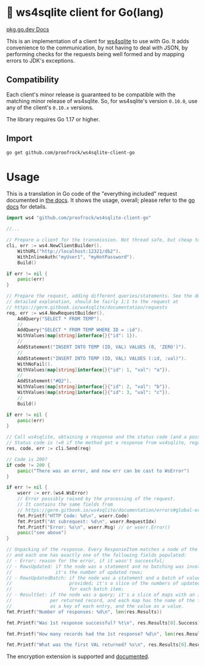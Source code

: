 # 🌱 ws4sqlite client for Go(lang)

[pkg.go.dev Docs](https://pkg.go.dev/github.com/proofrock/ws4sqlite-client-go)

This is an implementation of a client for [ws4sqlite](https://github.com/proofrock/ws4sqlite) to use with Go. It adds convenience to the communication, by not having to deal with JSON, by performing checks for the requests being well formed and by mapping errors to JDK's exceptions.

## Compatibility

Each client's minor release is guaranteed to be compatible with the matching minor release of ws4sqlite. So, for ws4sqlite's version `0.10.0`, use any of the client's `0.10.x` versions.

The library requires Go 1.17 or higher.

## Import

```bash
go get github.com/proofrock/ws4sqlite-client-go
```

# Usage

This is a translation in Go code of the "everything included" request documented in [the docs](https://germ.gitbook.io/ws4sqlite/documentation/requests). It shows the usage, overall; please refer to the [go docs]() for details.

```go
import ws4 "github.com/proofrock/ws4sqlite-client-go"

//...

// Prepare a client for the transmission. Not thread safe, but cheap to build.
cli, err := ws4.NewClientBuilder().
	WithURL("http://localhost:12321/db2").
	WithInlineAuth("myUser1", "myHotPassword").
	Build()

if err != nil {
	panic(err)
}

// Prepare the request, adding different queries/statements. See the docs for a
// detailed explanation, should be fairly 1:1 to the request at
// https://germ.gitbook.io/ws4sqlite/documentation/requests
req, err := ws4.NewRequestBuilder().
	AddQuery("SELECT * FROM TEMP").
	//
	AddQuery("SELECT * FROM TEMP WHERE ID = :id").
	WithValues(map[string]interface{}{"id": 1}).
	//
	AddStatement("INSERT INTO TEMP (ID, VAL) VALUES (0, 'ZERO')").
	//
	AddStatement("INSERT INTO TEMP (ID, VAL) VALUES (:id, :val)").
	WithNoFail().
	WithValues(map[string]interface{}{"id": 1, "val": "a"}).
	//
	AddStatement("#Q2").
	WithValues(map[string]interface{}{"id": 2, "val": "b"}).
	WithValues(map[string]interface{}{"id": 3, "val": "c"}).
	//
	Build()

if err != nil {
	panic(err)
}

// Call ws4sqlite, obtaining a response and the status code (and a possible error)
// Status code is !=0 if the method got a response from ws4sqlite, regardless of error.
res, code, err := cli.Send(req)

// Code is 200?
if code != 200 {
	panic("There was an error, and now err can be cast to WsError")
}

if err != nil {
	wserr := err.(ws4.WsError)
	// Error possibly raised by the processing of the request.
	// It contains the same fields from
	// https://germ.gitbook.io/ws4sqlite/documentation/errors#global-errors
	fmt.Printf("HTTP Code: %d\n", wserr.Code)
	fmt.Printf("At subrequest: %d\n", wserr.RequestIdx)
	fmt.Printf("Error: %s\n", wserr.Msg) // or wserr.Error()
	panic("see above")
}

// Unpacking of the response. Every ResponseItem matches a node of the request,
// and each one has exactly one of the following fields populated:
// - Error: reason for the error, if it wasn't successful;
// - RowsUpdated: if the node was a statement and no batching was involved;
//                it's the number of updated rows;
// - RowsUpdatedBatch: if the node was a statement and a batch of values was
//                     provided; it's a slice of the numbers of updated rows
//                     for each batch item;
// - ResultSet: if the node was a query; it's a slice of maps with an item
//              per returned record, and each map has the name of the filed
//              as a key of each entry, and the value as a value.
fmt.Printf("Number of responses: %d\n", len(res.Results))

fmt.Printf("Was 1st response successful? %t\n", res.Results[0].Success)

fmt.Printf("How many records had the 1st response? %d\n", len(res.Results[0].ResultSet))

fmt.Printf("What was the first VAL returned? %s\n", res.Results[0].ResultSet[0]["VAL"])
```

The encryption extension is supported and [documented](https://pkg.go.dev/github.com/proofrock/ws4sqlite-client-go#RequestBuilder.WithDecoder). 
